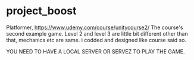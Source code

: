 # project_boost
Platformer, https://www.udemy.com/course/unitycourse2/ The course's second example game. Level 2 and level 3 are little bit different other than that, mechanics etc are same.
i codded and designed like course said so.

YOU NEED TO HAVE A LOCAL SERVER OR SERVEZ TO PLAY THE GAME.
